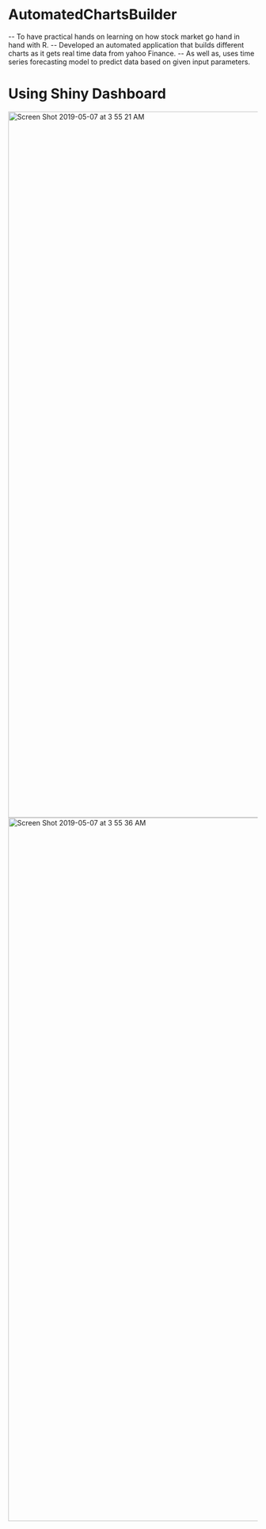 # AutomatedChartsBuilder

-- To have practical hands on learning on how stock market go hand in hand with R.
-- Developed an automated application that builds different charts as it gets real time data from yahoo Finance.
-- As well as, uses time series forecasting model to predict data based on given input parameters.

# Using Shiny Dashboard

<img width="1426" alt="Screen Shot 2019-05-07 at 3 55 21 AM" src="https://user-images.githubusercontent.com/26671243/57282953-16115100-707c-11e9-8a1e-db985de4a158.png">

<img width="1421" alt="Screen Shot 2019-05-07 at 3 55 36 AM" src="https://user-images.githubusercontent.com/26671243/57282935-0eea4300-707c-11e9-96bf-398290578e5d.png">

